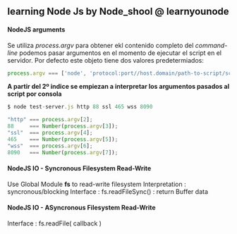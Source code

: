 ## learning Node Js by Node_shool @ learnyounode

#### NodeJS arguments
Se utiliza *process.argv* para obtener ekl contenido completo del *command-line*
podemos pasar argumentos en el momento de ejecutar el script en el servidor.
Por defecto este objeto tiene dos valores predetermiados:
```javascript
process.argv === ['node', 'protocol:port//host.domain/path-to-script/script.js'];
```

**A partir del 2º indice se empiezan a interpretar los argumentos pasados al script por consola**
```javascript
$ node test-server.js http 88 ssl 465 wss 8090

"http" === process.argv[2];
88     === Number(process.argv[3]);
"ssl"  === process.argv[4];
465    === Number(process.argv[5]);
"wss"  === process.argv[6];
8090   === Number(process.argv[7]);
```


#### NodeJS IO - Syncronous Filesystem Read-Write
Use Global Module **fs** to read-write filesystem
Interpretation : syncronous/blocking
Interface :  fs.readFileSync() : return Buffer data



#### NodeJS IO - ASyncronous Filesystem Read-Write
Interface : fs.readFile( callback )